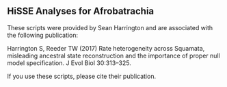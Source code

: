 ## HiSSE Analyses for Afrobatrachia

These scripts were provided by Sean Harrington and are associated with the following publication:

Harrington S, Reeder TW (2017) Rate heterogeneity across Squamata, misleading ancestral state reconstruction and the importance of proper null model specification. J Evol Biol 30:313–325.

If you use these scripts, please cite their publication.